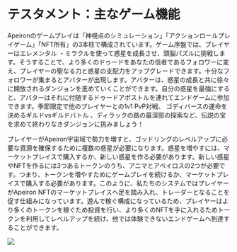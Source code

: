 # テスタメント：主なゲーム機能

Apeironのゲームプレイは「神視点のシミュレーション」「アクションロールプレイゲーム」「NFT所有」の3本柱で構成されています。ゲーム序盤では、プレイヤーはエレメンタル ・ミラクルを使って惑星を成長させ、頭脳パズルに挑戦します。そうすることで、より多くのドゥードをあなたの信者であるフォロワーに変え、プレイヤーの聖なる力と惑星の支配力をアップグレードできます。十分なフォロワーが集まるとアバターが出現します。アバターは、惑星の成長と共に徐々に開放されるダンジョンを進めていくことができます。自分の惑星を最強にすると、アバターはそれに付随するドゥードアポストルを連れてエンドゲームに参加できます。季節限定で他のプレイヤーとの1v1 PvP対戦、 ゴディバースの運命を決めるギルドvsギルドバトル 、ディラックの路の最深部の探索など、伝説の宝を求めて終わりなきダンジョンに挑みましょう！

プレイヤーがApeiron宇宙域で勢力を増すと、ゴッドリングのレベルアップに必要な資源を確保するために複数の惑星が必要になります。惑星を増やすには、マーケットプレイスで購入するか、新しい惑星を作る必要があります。新しい惑星やNFTを作るには3つあるトークンのうち、アニマとアペイロスの2つが必要です。つまり、トークンを増やすためにゲームプレイを続けるか、マーケットプレイスで購入する必要があります。このように、私たちのシステムではプレイヤーがApeiron NFTのマーケットプレイスへ足を踏み入れ、トレーダーとなることを促す仕組みになっています。遊んで稼ぐ構成になっているため、プレイヤーはより多くのトークンを稼ぐため投資を行い、より多くのNFTを手に入れるためトークンを利用してレベルアップを続け、他では体験できないエンドゲームへ到達することができます。

![](https://lh3.googleusercontent.com/S7NyQCW9ymDfYymR0JAb9eB0WZGv-5E4asEz\_sSJ\_zSNBKFiZVZAOD4JluSkOtA02oPRd7aV1A9FDo749FNlbgHhkbHsKKRXEDFK-QZSkqqWdMl7g-\_DwQeJwIdAS71ksgR0LabZ)
